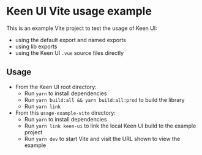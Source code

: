 # Keen UI Vite usage example

This is an example Vite project to test the usage of Keen UI:

- using the default export and named exports
- using lib exports
- using the Keen UI `.vue` source files directly

## Usage

- From the Keen UI root directory:
  - Run `yarn` to install dependencies
  - Run `yarn build:all && yarn build:all:prod` to build the library
  - Run `yarn link`
- From this `usage-example-vite` directory:
  - Run `yarn` to install dependencies
  - Run `yarn link keen-ui` to link the local Keen UI build to the example project
  - Run `yarn dev` to start Vite and visit the URL shown to view the example
